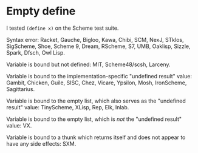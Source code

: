 # Empty define

I tested `(define x)` on the Scheme test suite.

Syntax error: Racket, Gauche, Bigloo, Kawa, Chibi, SCM, NexJ, STklos, SigScheme, Shoe, Scheme 9, Dream, RScheme, S7, UMB, Oaklisp, Sizzle, Spark, Dfsch, Owl Lisp.

Variable is bound but not defined: MIT, Scheme48/scsh, Larceny.

Variable is bound to the implementation-specific "undefined result" value:  Gambit, Chicken, Guile, SISC, Chez, Vicare, Ypsilon, Mosh, IronScheme, Sagittarius.

Variable is bound to the empty list, which also serves as the "undefined result" value: TinyScheme, XLisp, Rep, Elk, Inlab.

Variable is bound to the empty list, which is *not* the "undefined result" value: VX.

Variable is bound to a thunk which returns itself and does not appear to have any side effects: SXM.
